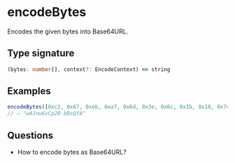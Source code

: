 # encodeBytes

Encodes the given bytes into Base64URL.

## Type signature

<!-- prettier-ignore-start -->
```typescript
(bytes: number[], context?: EncodeContext) => string
```
<!-- prettier-ignore-end -->

## Examples

<!-- prettier-ignore-start -->
```javascript
encodeBytes([0xc2, 0x67, 0xeb, 0xa7, 0x6d, 0x3e, 0x6c, 0x1b, 0x10, 0x7c]);
// ⇒ "w4Jnw6vCp20-bBsQfA"
```
<!-- prettier-ignore-end -->

## Questions

- How to encode bytes as Base64URL?
